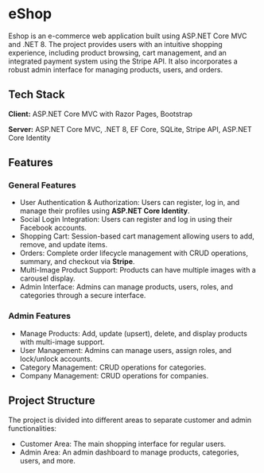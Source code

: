 
# eShop

Eshop is an e-commerce web application built using ASP.NET Core MVC and .NET 8. The project provides users with an intuitive shopping experience, including product browsing, cart management, and an integrated payment system using the Stripe API. It also incorporates a robust admin interface for managing products, users, and orders.


## Tech Stack

**Client:** ASP.NET Core MVC with Razor Pages, Bootstrap

**Server:** ASP.NET Core MVC, .NET 8, EF Core, SQLite, Stripe API, ASP.NET Core Identity


## Features

### General Features

- User Authentication & Authorization: Users can register, log in, and manage their profiles using **ASP.NET Core Identity**.
- Social Login Integration: Users can register and log in using their Facebook accounts.
- Shopping Cart: Session-based cart management allowing users to add, remove, and update items.
- Orders: Complete order lifecycle management with CRUD operations, summary, and checkout via **Stripe**.
- Multi-Image Product Support: Products can have multiple images with a carousel display.
- Admin Interface: Admins can manage products, users, roles, and categories through a secure interface.

### Admin Features

- Manage Products: Add, update (upsert), delete, and display products with multi-image support.
- User Management: Admins can manage users, assign roles, and lock/unlock accounts.
- Category Management: CRUD operations for categories.
- Company Management: CRUD operations for companies.
## Project Structure

The project is divided into different areas to separate customer and admin functionalities:

- Customer Area: The main shopping interface for regular users.
- Admin Area: An admin dashboard to manage products, categories, users, and more.
